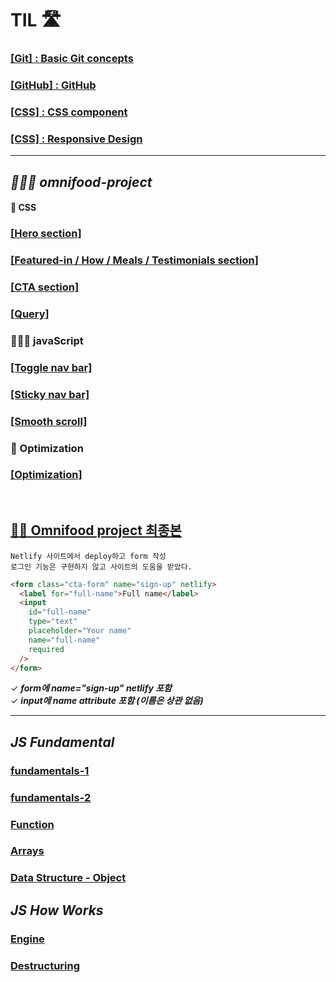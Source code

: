 # TIL 🛣

### [\[Git\] : Basic Git concepts](./Git/4.17/Basic.md)

### [\[GitHub\] : GitHub ](./Git/4.21/gitHub.md)

### [\[CSS\] : CSS component ](https://github.com/itdorok/css-component-practice)

### [\[CSS\] : Responsive Design ](./Responsive/README.md)

---

## **_👩🏻‍💻 omnifood-project_**

#### 🩻 CSS

### [\[Hero section\]](hhttps://github.com/itdorok/Omnifood-project/blob/main/omnifood--hero/hero.md)

### [\[Featured-in / How / Meals / Testimonials section\]](https://github.com/itdorok/Omnifood-project/blob/main/omnifood--meals/meals.md)

### [\[CTA section\]](https://github.com/itdorok/Omnifood-project/blob/main/omnifood--cta/cta.md)

### [\[Query\]](https://github.com/itdorok/Omnifood-project/blob/main/omnifood--query/query.md)

### 🏃🏻‍♀️ javaScript

### [\[Toggle nav bar\]](https://github.com/itdorok/Omnifood-project/blob/main/omnifood--mobile-nav-bar/mobile-nav.md)

### [\[Sticky nav bar\]](https://github.com/itdorok/Omnifood-project/blob/main/omnifood--sticky-nav/sticky-nav.md)

### [\[Smooth scroll\]](https://github.com/itdorok/Omnifood-project/blob/main/omnifood--smooth-scroll/smooth-scroll.md)

### 🔎 Optimization

### [\[Optimization\]](https://github.com/itdorok/Omnifood-project/blob/main/omnifood--optimization/optimization.md)

<br>

## [👏🏻 Omnifood project 최종본](https://omnifood-suyeon.netlify.app/)

```
Netlify 사이트에서 deploy하고 form 작성
로그인 기능은 구현하지 않고 사이트의 도움을 받았다.
```

```html
<form class="cta-form" name="sign-up" netlify>
  <label for="full-name">Full name</label>
  <input
    id="full-name"
    type="text"
    placeholder="Your name"
    name="full-name"
    required
  />
</form>
```

✓ **_form에 name="sign-up" netlify 포함_**<br>
✓ **_input에 name attribute 포함 (이름은 상관 없음)_**

---

## **_JS Fundamental_**

### [ fundamentals-1 ](JavaScript/Fundamental/fundamentals-1.md)

### [ fundamentals-2 ](JavaScript/Fundamental/fundamentals-2.md)

### [ Function ](JavaScript/Fundamental/function.md)

### [ Arrays ](JavaScript/Fundamental/Arrays.md)

### [ Data Structure - Object ](JavaScript/Fundamental/Object.md)

## **_JS How Works_**

### [Engine](JavaScript/How-works/engine.md)

### [Destructuring](JavaScript/How-works/destructuring.md)
